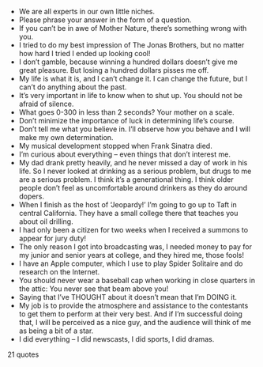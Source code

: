  - We are all experts in our own little niches.
 - Please phrase your answer in the form of a question.
 - If you can’t be in awe of Mother Nature, there’s something wrong with you.
 - I tried to do my best impression of The Jonas Brothers, but no matter how hard I tried I ended up looking cool!
 - I don’t gamble, because winning a hundred dollars doesn’t give me great pleasure. But losing a hundred dollars pisses me off.
 - My life is what it is, and I can’t change it. I can change the future, but I can’t do anything about the past.
 - It’s very important in life to know when to shut up. You should not be afraid of silence.
 - What goes 0-300 in less than 2 seconds? Your mother on a scale.
 - Don’t minimize the importance of luck in determining life’s course.
 - Don’t tell me what you believe in. I’ll observe how you behave and I will make my own determination.
 - My musical development stopped when Frank Sinatra died.
 - I’m curious about everything – even things that don’t interest me.
 - My dad drank pretty heavily, and he never missed a day of work in his life. So I never looked at drinking as a serious problem, but drugs to me are a serious problem. I think it’s a generational thing. I think older people don’t feel as uncomfortable around drinkers as they do around dopers.
 - When I finish as the host of ‘Jeopardy!’ I’m going to go up to Taft in central California. They have a small college there that teaches you about oil drilling.
 - I had only been a citizen for two weeks when I received a summons to appear for jury duty!
 - The only reason I got into broadcasting was, I needed money to pay for my junior and senior years at college, and they hired me, those fools!
 - I have an Apple computer, which I use to play Spider Solitaire and do research on the Internet.
 - You should never wear a baseball cap when working in close quarters in the attic: You never see that beam above you!
 - Saying that I’ve THOUGHT about it doesn’t mean that I’m DOING it.
 - My job is to provide the atmosphere and assistance to the contestants to get them to perform at their very best. And if I’m successful doing that, I will be perceived as a nice guy, and the audience will think of me as being a bit of a star.
 - I did everything – I did newscasts, I did sports, I did dramas.

21 quotes